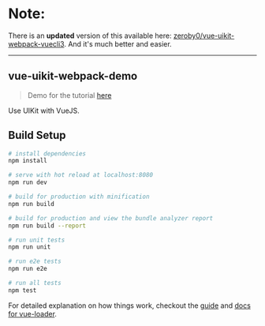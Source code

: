 # Note:
There is an **updated** version of this available here: [zeroby0/vue-uikit-webpack-vuecli3](https://github.com/zeroby0/vue-uikit-webpack-vuecli3). And it's much better and easier.

--------------
## vue-uikit-webpack-demo

> Demo for the tutorial [here](https://aravindvoggu.in/using-uikit-with-vuejs-14e16d124f6c)

Use UIKit with VueJS.

## Build Setup

``` bash
# install dependencies
npm install

# serve with hot reload at localhost:8080
npm run dev

# build for production with minification
npm run build

# build for production and view the bundle analyzer report
npm run build --report

# run unit tests
npm run unit

# run e2e tests
npm run e2e

# run all tests
npm test
```

For detailed explanation on how things work, checkout the [guide](http://vuejs-templates.github.io/webpack/) and [docs for vue-loader](http://vuejs.github.io/vue-loader).
